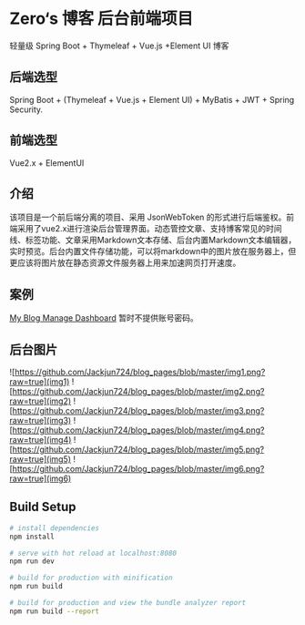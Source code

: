 # Zero‘s 博客 后台前端项目
轻量级 Spring Boot + Thymeleaf + Vue.js +Element UI 博客

## 后端选型
Spring Boot + (Thymeleaf + Vue.js + Element UI) + MyBatis + JWT + Spring Security.

## 前端选型
Vue2.x + ElementUI

## 介绍
该项目是一个前后端分离的项目、采用 JsonWebToken 的形式进行后端鉴权。前端采用了vue2.x进行渲染后台管理界面。动态管控文章、支持博客常见的时间线、标签功能、文章采用Markdown文本存储、后台内置Markdown文本编辑器，实时预览。后台内置文件存储功能，可以将markdown中的图片放在服务器上，但更应该将图片放在静态资源文件服务器上用来加速网页打开速度。

## 案例
[My Blog Manage Dashboard](http://admin.retzero.com)
暂时不提供账号密码。

## 后台图片
![https://github.com/Jackjun724/blog_pages/blob/master/img1.png?raw=true](img1)
![https://github.com/Jackjun724/blog_pages/blob/master/img2.png?raw=true](img2)
![https://github.com/Jackjun724/blog_pages/blob/master/img3.png?raw=true](img3)
![https://github.com/Jackjun724/blog_pages/blob/master/img4.png?raw=true](img4)
![https://github.com/Jackjun724/blog_pages/blob/master/img5.png?raw=true](img5)
![https://github.com/Jackjun724/blog_pages/blob/master/img6.png?raw=true](img6)

## Build Setup

``` bash
# install dependencies
npm install

# serve with hot reload at localhost:8080
npm run dev

# build for production with minification
npm run build

# build for production and view the bundle analyzer report
npm run build --report
```
